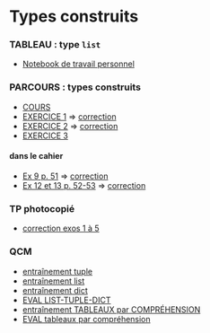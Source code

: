 # Types construits
### TABLEAU : type `list`
* [Notebook de travail personnel](https://notebook.basthon.fr/?from=https://raw.githubusercontent.com/thfruchart/1nsi/main/S3/TABLEAUX_TRAVAIL_PERSONNEL.ipynb)

### PARCOURS : types construits
* [COURS](Parcours_type_construit.ipynb)
* [EXERCICE 1](https://notebook.basthon.fr/?from=https://raw.githubusercontent.com/thfruchart/1nsi/main/S3/EXO1_Parcours_Tableau.ipynb) => [correction](https://notebook.basthon.fr/?from=https://raw.githubusercontent.com/thfruchart/1nsi/main/S3/EXO1_CORR.ipynb)
* [EXERCICE 2](https://notebook.basthon.fr/?from=https://raw.githubusercontent.com/thfruchart/1nsi/main/S3/EXO2_Parcours_Tableau.ipynb) => [correction](https://notebook.basthon.fr/?from=https://raw.githubusercontent.com/thfruchart/1nsi/main/S3/EXO2_CORR.ipynb)
* [EXERCICE 3](https://notebook.basthon.fr/?from=https://raw.githubusercontent.com/thfruchart/1nsi/main/S3/EXO3_Parcours_Tableau.ipynb)
#### dans le cahier
* [Ex 9 p. 51](https://notebook.basthon.fr/?from=https://raw.githubusercontent.com/thfruchart/1nsi/main/S3/Ex9p.51.ipynb) => [correction](https://notebook.basthon.fr/?from=https://raw.githubusercontent.com/thfruchart/1nsi/main/S3/Ex9p.51_CORR.ipynb)
* [Ex 12 et 13 p. 52-53](https://notebook.basthon.fr/?from=https://raw.githubusercontent.com/thfruchart/1nsi/main/S3/Ex12-13p.25-53.ipynb)  => [correction](https://notebook.basthon.fr/?from=https://raw.githubusercontent.com/thfruchart/1nsi/main/S3/Exo12-13CORR.ipynb)
 
### TP photocopié
* [correction exos 1 à 5](https://notebook.basthon.fr/?from=https://raw.githubusercontent.com/thfruchart/1nsi/main/S3/TP-CORR_1-5.ipynb)

### QCM
* [entraînement tuple](https://genumsi.inria.fr/qcm.php?h=ff02d184a03dc4e6c2378c41eff8f5f7)
* [entraînement list](https://genumsi.inria.fr/qcm.php?h=bb1228ec37442a326e9c5682b62fe8a6)
* [entraînement dict](https://genumsi.inria.fr/qcm.php?h=cbb959459c8a953f46ea79e0c939647e)
* [EVAL LIST-TUPLE-DICT](https://genumsi.inria.fr/qcm.php?h=e79034e09e84584ff2d87685cb6039c1)
* [entraînement TABLEAUX par COMPRÉHENSION](https://genumsi.inria.fr/qcm.php?h=72855d4b21676fc34e72eba77997eaed)
* [EVAL tableaux par compréhension](https://genumsi.inria.fr/qcm.php?h=f436467f9e3a729e24b4b6d86d6e8b9b)
